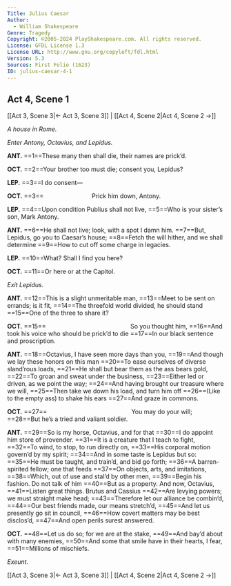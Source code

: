 ```yaml
---
Title: Julius Caesar
Author: 
  - William Shakespeare
Genre: Tragedy
Copyright: ©2005-2024 PlayShakespeare.com. All rights reserved.
License: GFDL License 1.3
License URL: http://www.gnu.org/copyleft/fdl.html
Version: 5.3
Sources: First Folio (1623)
ID: julius-caesar-4-1
---
```


## Act 4, Scene 1
[[Act 3, Scene 3|← Act 3, Scene 3]] | [[Act 4, Scene 2|Act 4, Scene 2 →]]

*A house in Rome.*

*Enter Antony, Octavius, and Lepidus.*

**ANT.**
==1==These many then shall die, their names are prick’d.

**OCT.**
==2==Your brother too must die; consent you, Lepidus?

**LEP.**
==3==I do consent⁠—

**OCT.**
==3==        Prick him down, Antony.

**LEP.**
==4==Upon condition Publius shall not live,
==5==Who is your sister’s son, Mark Antony.

**ANT.**
==6==He shall not live; look, with a spot I damn him.
==7==But, Lepidus, go you to Caesar’s house;
==8==Fetch the will hither, and we shall determine
==9==How to cut off some charge in legacies.

**LEP.**
==10==What? Shall I find you here?

**OCT.**
==11==Or here or at the Capitol.

*Exit Lepidus.*

**ANT.**
==12==This is a slight unmeritable man,
==13==Meet to be sent on errands; is it fit,
==14==The threefold world divided, he should stand
==15==One of the three to share it?

**OCT.**
==15==              So you thought him,
==16==And took his voice who should be prick’d to die
==17==In our black sentence and proscription.

**ANT.**
==18==Octavius, I have seen more days than you,
==19==And though we lay these honors on this man
==20==To ease ourselves of diverse sland’rous loads,
==21==He shall but bear them as the ass bears gold,
==22==To groan and sweat under the business,
==23==Either led or driven, as we point the way;
==24==And having brought our treasure where we will,
==25==Then take we down his load, and turn him off
==26==(Like to the empty ass) to shake his ears
==27==And graze in commons.

**OCT.**
==27==              You may do your will;
==28==But he’s a tried and valiant soldier.

**ANT.**
==29==So is my horse, Octavius, and for that
==30==I do appoint him store of provender.
==31==It is a creature that I teach to fight,
==32==To wind, to stop, to run directly on,
==33==His corporal motion govern’d by my spirit;
==34==And in some taste is Lepidus but so:
==35==He must be taught, and train’d, and bid go forth;
==36==A barren-spirited fellow; one that feeds
==37==On objects, arts, and imitations,
==38==Which, out of use and stal’d by other men,
==39==Begin his fashion. Do not talk of him
==40==But as a property. And now, Octavius,
==41==Listen great things. Brutus and Cassius
==42==Are levying powers; we must straight make head;
==43==Therefore let our alliance be combin’d,
==44==Our best friends made, our means stretch’d,
==45==And let us presently go sit in council,
==46==How covert matters may be best disclos’d,
==47==And open perils surest answered.

**OCT.**
==48==Let us do so; for we are at the stake,
==49==And bay’d about with many enemies,
==50==And some that smile have in their hearts, I fear,
==51==Millions of mischiefs.

*Exeunt.*

[[Act 3, Scene 3|← Act 3, Scene 3]] | [[Act 4, Scene 2|Act 4, Scene 2 →]]